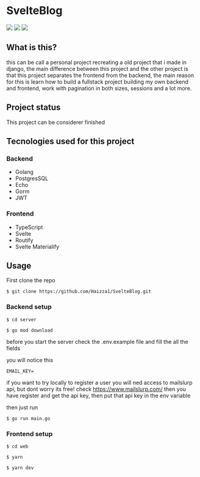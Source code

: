 # SvelteBlog
![](https://github.com/Haizza1/my_first_repo/blob/master/svelte.png)
![](https://github.com/Haizza1/my_first_repo/blob/master/svelte2.png)
![](https://github.com/Haizza1/my_first_repo/blob/master/svelte3.png)

## What is this?
this can be call a personal project recreating a old project that i made in django,
the main difference between this project and the other project is that this project separates 
the frontend from the backend, the main reason for this is learn how to build a fullstack project
building my own backend and frontend, work with pagination in both sizes, sessions and a lot more.

## Project status
This project can be considerer finished

## Tecnologies used for this project

### Backend
* Golang
* PostgresSQL
* Echo
* Gorm
* JWT

### Frontend
* TypeScript
* Svelte
* Routify
* Svelte Materialify

## Usage

First clone the repo
```
$ git clone https://github.com/Haizza1/SvelteBlog.git
```

### Backend setup
```
$ cd server

$ go mod download
``` 

before you start the server check the .env.example file and fill the all the fields

you will notice this 
```
EMAIL_KEY=
```
if you want to try locally to register a user you will ned access to mailslurp api, but dont worry its free! check https://www.mailslurp.com/ then you have register and get the api key, then put that api key in the env variable

then just run 
```
$ go run main.go
```

### Frontend setup
```
$ cd web

$ yarn

$ yarn dev
```
